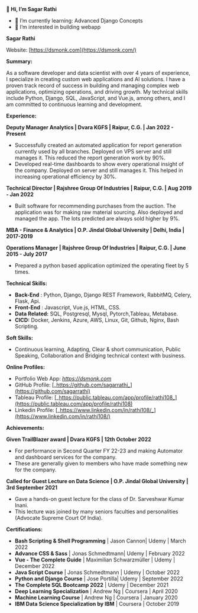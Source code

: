 **👋 Hi, I’m Sagar Rathi** 
- 🌱 I’m currently learning: Advanced Django Concepts
- 👀 I’m interested in building webapp

**Sagar Rathi**

Website: [https://dsmonk.com](https://dsmonk.com/)


**Summary:**

As a software developer and data scientist with over 4 years of experience, I specialize in creating custom web applications and AI solutions. I have a proven track record of success in building and managing complex web applications, optimizing operations, and driving growth. My technical skills include Python, Django, SQL, JavaScript, and Vue.js, among others, and I am committed to continuous learning and development.

**Experience:**

**Deputy Manager Analytics | Dvara KGFS | Raipur, C.G. | Jan 2022 - Present**

- Successfully created an automated application for report generation currently used by all branches. Deployed on VPS server and still manages it. This reduced the report generation work by 90%.
- Developed real-time dashboards to show every operational insight of the company. Deployed on server and still manages it. This helped in increasing operational efficiency by 30%.

**Technical Director | Rajshree Group Of Industries | Raipur, C.G. | Aug 2019 - Jan 2022**

- Built software for recommending purchases from the auction. The application was for making raw material sourcing. Also deployed and managed the app. The lots predicted are always sold higher by 9%.

**MBA - Finance & Analytics | O.P. Jindal Global University | Delhi, India | 2017-2019**

**Operations Manager | Rajshree Group Of Industries | Raipur, C.G. | June 2015 - July 2017**

- Prepared a python based application optimized the operating fleet by 5 times.

**Technical Skills:**

- **Back-End** : Python, Django, Django REST Framework, RabbitMQ, Celery, Flask, Api.
- **Front-End** : Javascript, Vue.js, HTML, CSS.
- **Data Related:** SQL, Postgresql, Mysql, Pytorch,Tableau, Metabase.
- **CICD:** Docker, Jenkins, Azure, AWS, Linux, Git, Github, Nginx, Bash Scripting.

**Soft Skills:**

- Continuous learning, Adapting, Clear & short communication, Public Speaking, Collaboration and Bridging technical context with business.

**Online Profiles:**

- Portfolio Web App: [_https://dsmonk.com_](https://dsmonk.com/)
- GitHub Profile: [_https://github.com/sagarrathi_](https://github.com/sagarrathi)
- Tableau Profile: [_https://public.tableau.com/app/profile/rathi108_](https://public.tableau.com/app/profile/rathi108)
- Linkedin Profile: [_https://www.linkedin.com/in/rathi108/_](https://www.linkedin.com/in/rathi108/)

**Achievements:**

**Given TrailBlazer award | Dvara KGFS | 12th October 2022**

- For performance in Second Quarter FY 22-23 and making Automator and dashboard services for the company.
- These are generally given to members who have made something new for the company.

**Called for Guest Lecture on Data Science | O.P. Jindal Global University | 3rd September 2021**

- Gave a hands-on guest lecture for the class of Dr. Sarveshwar Kumar Inani.
- This lecture was joined by many seniors faculties and personalities (Advocate Supreme Court Of India).

**Certifications:**

- **Bash Scripting & Shell Programming** | Jason Cannon| Udemy | March 2022
- **Advance CSS & Sass** | Jonas Schmedtmann| Udemy | February 2022
- **Vue - The Complete Guide** | Maximilian Schwarzmüller | Udemy | December 2022
- **Java Script Course** | Jonas Schmedtmann | Udemy | October 2022
- **Python and Django Course** | Jose Portilla| Udemy | September 2022
- **The Complete SQL Bootcamp 2022** | Udemy | December 2021
- **Deep Learning Specialization** | Andrew Ng | Coursera | April 2020
- **Machine Learning Course** | Andrew Ng | Coursera | January 2020
- **IBM Data Science Specialization by IBM** | Coursera | October 2019

